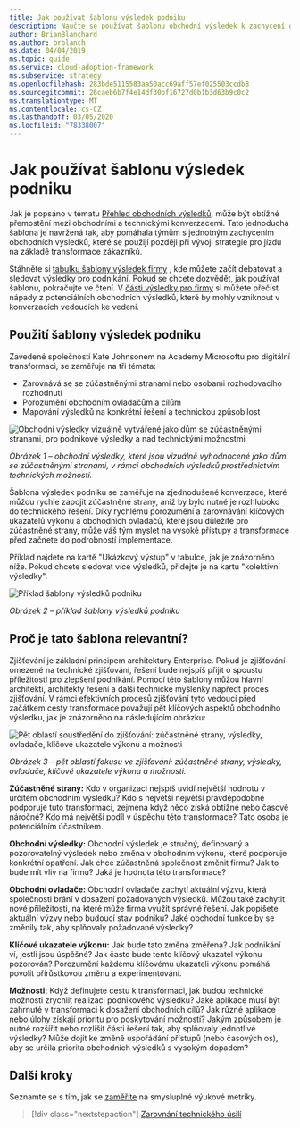 ```yaml
---
title: Jak používat šablonu výsledek podniku
description: Naučte se používat šablonu obchodní výsledek k zachycení obchodních výsledků, které se použijí při vývoji strategií pro jízdu pro převod zákazníků.
author: BrianBlanchard
ms.author: brblanch
ms.date: 04/04/2019
ms.topic: guide
ms.service: cloud-adoption-framework
ms.subservice: strategy
ms.openlocfilehash: 283bde5115583aa50acc69aff57ef025503ccdb8
ms.sourcegitcommit: 26caeb6b7f4e14df30bf16727d0b1b3d63b9c0c2
ms.translationtype: MT
ms.contentlocale: cs-CZ
ms.lasthandoff: 03/05/2020
ms.locfileid: "78338007"
---
```

# <a name="how-to-use-the-business-outcome-template"></a>Jak používat šablonu výsledek podniku

Jak je popsáno v tématu [Přehled obchodních výsledků](./index.md), může být obtížné přemostění mezi obchodními a technickými konverzacemi. Tato jednoduchá šablona je navržená tak, aby pomáhala týmům s jednotným zachycením obchodních výsledků, které se použijí později při vývoji strategie pro jízdu na základě transformace zákazníků.

Stáhněte si [tabulku šablony výsledek firmy](https://archcenter.blob.core.windows.net/cdn/business-outcome-template.xlsx) , kde můžete začít debatovat a sledovat výsledky pro podnikání. Pokud se chcete dozvědět, jak používat šablonu, pokračujte ve čtení. V [části výsledky pro firmy](./index.md) si můžete přečíst nápady z potenciálních obchodních výsledků, které by mohly vzniknout v konverzacích vedoucích ke vedení.

<!-- markdownlint-disable MD026 -->

## <a name="use-the-business-outcome-template"></a>Použití šablony výsledek podniku

Zavedené společností Kate Johnsonem na Academy Microsoftu pro digitální transformaci, se zaměřuje na tři témata:

- Zarovnává se se zúčastněnými stranami nebo osobami rozhodovacího rozhodnutí
- Porozumění obchodním ovladačům a cílům
- Mapování výsledků na konkrétní řešení a technickou způsobilost

![Obchodní výsledky vizuálně vytvářené jako dům se zúčastněnými stranami, pro podnikové výsledky a nad technickými možnostmi](../../_images/strategy/business-outcome-house.png)

*Obrázek 1 – obchodní výsledky, které jsou vizuálně vyhodnocené jako dům se zúčastněnými stranami, v rámci obchodních výsledků prostřednictvím technických možností.*

Šablona výsledek podniku se zaměřuje na zjednodušené konverzace, které můžou rychle zapojit zúčastněné strany, aniž by bylo nutné je rozhluboko do technického řešení. Díky rychlému porozumění a zarovnávání klíčových ukazatelů výkonu a obchodních ovladačů, které jsou důležité pro zúčastněné strany, může váš tým myslet na vysoké přístupy a transformace před začnete do podrobností implementace.

Příklad najdete na kartě "Ukázkový výstup" v tabulce, jak je znázorněno níže. Pokud chcete sledovat více výsledků, přidejte je na kartu "kolektivní výsledky".

![Příklad šablony výsledků podniku](../../_images/strategy/business-outcome-template.png)

*Obrázek 2 – příklad šablony výsledků podniku*

## <a name="why-is-this-template-relevant"></a>Proč je tato šablona relevantní?

Zjišťování je základní principem architektury Enterprise. Pokud je zjišťování omezené na technické zjišťování, řešení bude nejspíš přijít o spoustu příležitostí pro zlepšení podnikání. Pomocí této šablony můžou hlavní architekti, architekty řešení a další technické myšlenky napředt proces zjišťování. V rámci efektivních procesů zjišťování tyto vedoucí před začátkem cesty transformace považují pět klíčových aspektů obchodního výsledku, jak je znázorněno na následujícím obrázku:

![Pět oblastí soustředění do zjišťování: zúčastněné strany, výsledky, ovladače, klíčové ukazatele výkonu a možnosti](../../_images/strategy/business-outcome-focus-areas.png)

*Obrázek 3 – pět oblastí fokusu ve zjišťování: zúčastněné strany, výsledky, ovladače, klíčové ukazatele výkonu a možnosti.*

**Zúčastněné strany:** Kdo v organizaci nejspíš uvidí největší hodnotu v určitém obchodním výsledku? Kdo s největší největší pravděpodobně podporuje tuto transformaci, zejména když něco získá obtížné nebo časově náročné? Kdo má největší podíl v úspěchu této transformace? Tato osoba je potenciálním účastníkem.

**Obchodní výsledky:** Obchodní výsledek je stručný, definovaný a pozorovatelný výsledek nebo změna v obchodním výkonu, které podporuje konkrétní opatření. Jak chce zúčastněná společnost změnit firmu? Jak to bude mít vliv na firmu? Jaká je hodnota této transformace?

**Obchodní ovladače:** Obchodní ovladače zachytí aktuální výzvu, která společnosti brání v dosažení požadovaných výsledků. Můžou také zachytit nové příležitosti, na které může firma využít správné řešení. Jak popíšete aktuální výzvy nebo budoucí stav podniku? Jaké obchodní funkce by se změnily tak, aby splňovaly požadované výsledky?

**Klíčové ukazatele výkonu:** Jak bude tato změna změřena? Jak podnikání ví, jestli jsou úspěšné? Jak často bude tento klíčový ukazatel výkonu pozorován? Porozumění každému klíčovému ukazateli výkonu pomáhá povolit přírůstkovou změnu a experimentování.

**Možnosti:** Když definujete cestu k transformaci, jak budou technické možnosti zrychlit realizaci podnikového výsledku? Jaké aplikace musí být zahrnuté v transformaci k dosažení obchodních cílů? Jak různé aplikace nebo úlohy získají prioritu pro poskytování možností? Jakým způsobem je nutné rozšířit nebo rozlišit části řešení tak, aby splňovaly jednotlivé výsledky? Může dojít ke změně uspořádání přístupů (nebo časových os), aby se určila priorita obchodních výsledků s vysokým dopadem?

## <a name="next-steps"></a>Další kroky

Seznamte se s tím, jak se [zaměříte](../learning-metrics.md) na smysluplné výukové metriky.

> [!div class="nextstepaction"]
> [Zarovnání technického úsilí](../learning-metrics.md)
